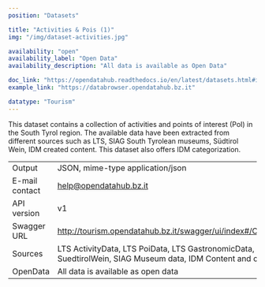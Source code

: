```yaml
---
position: "Datasets"

title: "Activities & Pois (1)"
img: "/img/dataset-activities.jpg"

availability: "open"
availability_label: "Open Data"
availability_description: "All data is available as Open Data"

doc_link: "https://opendatahub.readthedocs.io/en/latest/datasets.html#id22"
example_link: "https://databrowser.opendatahub.bz.it"

datatype: "Tourism"
---
```


This dataset contains a collection of activities and points of interest (PoI) in the South Tyrol region. The available data have been extracted from different sources such as LTS, SIAG South Tyrolean museums, Südtirol Wein, IDM created content. This dataset also offers IDM categorization.

|                |                                                                                                                    |
| :------------- | ------------------------------------------------------------------------------------------------------------------ |
| Output         | JSON, mime-type application/json                                                                                   |
| E-mail contact | help@opendatahub.bz.it                                                                                             |
| API version    | v1                                                                                                                 |
| Swagger URL    | http://tourism.opendatahub.bz.it/swagger/ui/index#/ODHactivityPoi                                                  |
| Sources        | LTS ActivityData, LTS PoiData, LTS GastronomicData, SuedtirolWein, SIAG Museum data, IDM Content and other Sources |
| OpenData       | All data is available as open data                                                                                 |
